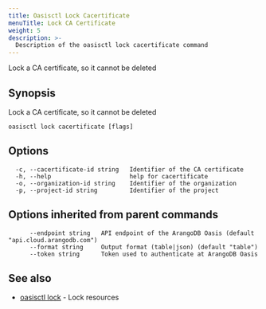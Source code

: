 ```yaml
---
title: Oasisctl Lock Cacertificate
menuTitle: Lock CA Certificate
weight: 5
description: >-
  Description of the oasisctl lock cacertificate command
---
```

Lock a CA certificate, so it cannot be deleted

## Synopsis

Lock a CA certificate, so it cannot be deleted

```
oasisctl lock cacertificate [flags]
```

## Options

```
  -c, --cacertificate-id string   Identifier of the CA certificate
  -h, --help                      help for cacertificate
  -o, --organization-id string    Identifier of the organization
  -p, --project-id string         Identifier of the project
```

## Options inherited from parent commands

```
      --endpoint string   API endpoint of the ArangoDB Oasis (default "api.cloud.arangodb.com")
      --format string     Output format (table|json) (default "table")
      --token string      Token used to authenticate at ArangoDB Oasis
```

## See also

* [oasisctl lock](_index.md)	 - Lock resources

